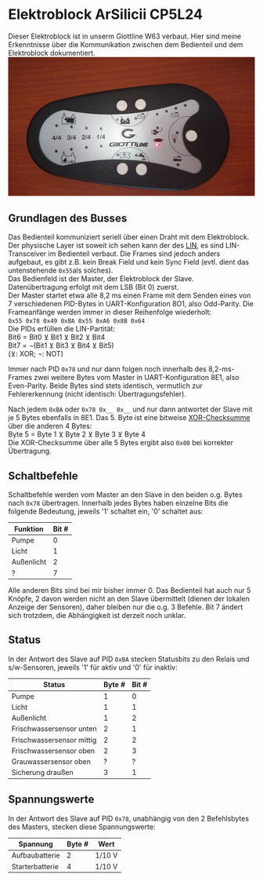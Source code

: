 # Elektroblock ArSilicii CP5L24
Dieser Elektroblock ist in unserm Giottline W63 verbaut. Hier sind meine Erkenntnisse über die Kommunikation zwischen dem Bedienteil und dem Elektroblock dokumentiert.
![Bedienteil](Bedienpanel.jpg)

## Grundlagen des Busses
Das Bedienteil kommuniziert seriell über einen Draht mit dem Elektroblock. Der physische Layer ist soweit ich sehen kann der des [LIN](https://www.cs-group.de/wp-content/uploads/2016/11/LIN_Specification_Package_2.2A.pdf), es sind LIN-Transceiver im Bedienteil verbaut. Die Frames sind jedoch anders aufgebaut, es gibt z.B. kein Break Field und kein Sync Field (evtl. dient das untenstehende `0x55`als solches).  
Das Bedienfeld ist der Master, der Elektroblock der Slave.  
Datenübertragung erfolgt mit dem LSB (Bit 0) zuerst.  
Der Master startet etwa alle 8,2 ms einen Frame mit dem Senden eines von 7 verschiedenen PID-Bytes in UART-Konfiguration 8O1, also Odd-Parity. Die Frameanfänge werden immer in dieser Reihenfolge wiederholt:  
`0x55 0x78 0x49 0xBA 0x55 0xA6 0x8B 0x64`  
Die PIDs erfüllen die LIN-Partität:  
Bit6 = Bit0 ⊻ Bit1 ⊻ Bit2 ⊻ Bit4  
Bit7 = ¬(Bit1 ⊻ Bit3 ⊻ Bit4 ⊻ Bit5)  
(⊻: XOR; ¬: NOT)

Immer nach PID `0x78` und nur dann folgen noch innerhalb des 8,2-ms-Frames zwei weitere Bytes vom Master in UART-Konfiguration 8E1, also Even-Parity. Beide Bytes sind stets identisch, vermutlich zur Fehlererkennung (nicht identisch: Übertragungsfehler). 

Nach jedem `0xBA` oder `0x78 0x__ 0x__` und nur dann antwortet der Slave mit je 5 Bytes ebenfalls in 8E1. Das 5. Byte ist eine bitweise [XOR-Checksumme](https://en.wikipedia.org/wiki/Checksum#Parity_byte_or_parity_word) über die anderen 4 Bytes:  
Byte 5 = Byte 1 ⊻ Byte 2 ⊻ Byte 3 ⊻ Byte 4  
Die XOR-Checksumme über alle 5 Bytes ergibt also `0x00` bei korrekter Übertragung.

## Schaltbefehle
Schaltbefehle werden vom Master an den Slave in den beiden o.g. Bytes nach `0x78` übertragen. Innerhalb jedes Bytes haben einzelne Bits die folgende Bedeutung, jeweils '1' schaltet ein, '0' schaltet aus:

Funktion|Bit #
---|---
Pumpe|0
Licht|1
Außenlicht|2
?|7

Alle anderen Bits sind bei mir bisher immer 0. Das Bedienteil hat auch nur 5 Knöpfe, 2 davon werden nicht an den Slave übermittelt (dienen der lokalen Anzeige der Sensoren), daher bleiben nur die o.g. 3 Befehle. Bit 7 ändert sich trotzdem, die Abhängigkeit ist derzeit noch unklar.

## Status
In der Antwort des Slave auf PID `0xBA` stecken Statusbits zu den Relais und s/w-Sensoren, jeweils '1' für aktiv und '0' für inaktiv:

Status|Byte #|Bit #
---|---|---
Pumpe|1|0
Licht|1|1
Außenlicht|1|2
Frischwassersensor unten|2|1
Frischwassersensor mittig|2|2
Frischwassersensor oben|2|3
Grauwassersensor oben|?|?
Sicherung draußen|3|1

## Spannungswerte
In der Antwort des Slave auf PID `0x78`, unabhängig von den 2 Befehlsbytes des Masters, stecken diese Spannungswerte:

Spannung|Byte #|Wert
---|---|---
Aufbaubatterie|2|1/10 V
Starterbatterie|4|1/10 V
